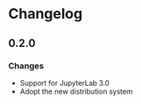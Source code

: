 # Changelog

<!-- <START NEW CHANGELOG ENTRY> -->

## 0.2.0

### Changes

- Support for JupyterLab 3.0
- Adopt the new distribution system

<!-- <END NEW CHANGELOG ENTRY> -->

